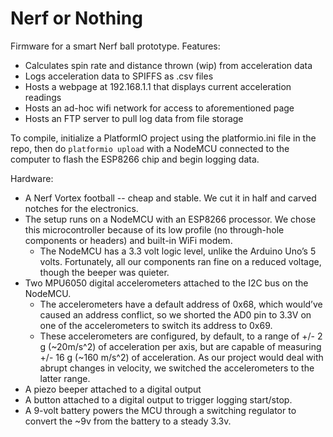 # Nerf or Nothing

Firmware for a smart Nerf ball prototype. Features:

* Calculates spin rate and distance thrown (wip) from acceleration data
* Logs acceleration data to SPIFFS as .csv files
* Hosts a webpage at 192.168.1.1 that displays current acceleration readings
* Hosts an ad-hoc wifi network for access to aforementioned page
* Hosts an FTP server to pull log data from file storage

To compile, initialize a PlatformIO project using the platformio.ini file in 
the repo, then do `platformio upload` with a NodeMCU connected to the computer
to flash the ESP8266 chip and begin logging data.

Hardware:

* A Nerf Vortex football -- cheap and stable. We cut it in half and carved
  notches for the electronics.
* The setup runs on a NodeMCU with an ESP8266 processor. We chose this microcontroller because of its low profile (no through-hole components or headers) and built-in WiFi modem.
    * The NodeMCU has a 3.3 volt logic level, unlike the Arduino Uno’s 5 volts. Fortunately, all our components ran fine on a reduced voltage, though the beeper was quieter.
* Two MPU6050 digital accelerometers attached to the I2C bus on the NodeMCU.
    * The accelerometers have a default address of 0x68, which would’ve caused an address conflict, so we shorted the AD0 pin to 3.3V on one of the accelerometers to switch its address to 0x69.
    * These accelerometers are configured, by default, to a range of +/- 2 g (~20m/s^2) of acceleration per axis, but are capable of measuring +/- 16 g (~160 m/s^2) of acceleration. As our project would deal with abrupt changes in velocity, we switched the accelerometers to the latter range.
* A piezo beeper attached to a digital output
* A button attached to a digital output to trigger logging start/stop.
* A 9-volt battery powers the MCU through a switching regulator to convert the ~9v from the battery to a steady 3.3v.
